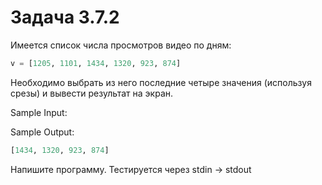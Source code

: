 # Задача 3.7.2

Имеется список числа просмотров видео по дням:

```python
v = [1205, 1101, 1434, 1320, 923, 874]
```

Необходимо выбрать из него последние четыре значения (используя срезы) и вывести результат на экран.

Sample Input:

Sample Output:

```python
[1434, 1320, 923, 874]
```

Напишите программу. Тестируется через stdin → stdout
